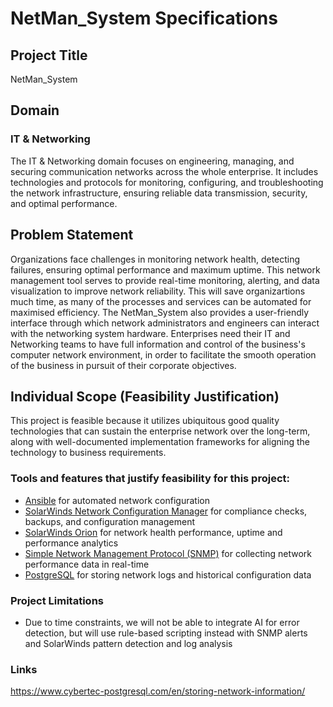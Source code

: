 # NetMan_System Specifications

## Project Title
NetMan_System

## Domain
### IT & Networking
The IT & Networking domain focuses on engineering, managing, and securing communication networks across the whole enterprise. It includes technologies and protocols for monitoring, configuring, and troubleshooting the network infrastructure, ensuring reliable data transmission, security, and optimal performance.

## Problem Statement
Organizations face challenges in monitoring network health, detecting failures, ensuring optimal performance and maximum uptime. This network management tool serves to provide real-time monitoring, alerting, and data visualization to improve network reliability. This will save organizartions much time, as many of the processes and services can be automated for maximised efficiency. The NetMan_System also provides a user-friendly interface through which network administrators and engineers can interact with the networking system hardware. Enterprises need their IT and Networking teams to have full information and control of the business's computer network environment, in order to facilitate the smooth operation of the business in pursuit of their corporate objectives.

## Individual Scope (Feasibility Justification)
This project is feasible because it utilizes ubiquitous good quality technologies that can sustain the enterprise network over the long-term, along with well-documented implementation frameworks for aligning the technology to business requirements.
### Tools and features that justify feasibility for this project:
- [Ansible](https://docs.ansible.com/ansible/latest/network/index.html) for automated network configuration
- [SolarWinds Network Configuration Manager](https://www.solarwinds.com/network-configuration-manager?CMP=KNC-TAD-BNG-SW_E_X_PP_CPC_LD_EN_PBOS_X-SCM&gad_source=1) for compliance checks, backups, and configuration management
- [SolarWinds Orion](https://www.solarwinds.com/solutions/orion) for network health performance, uptime and performance analytics
- [Simple Network Management Protocol (SNMP)](https://www.geeksforgeeks.org/simple-network-management-protocol-snmp/) for collecting network performance data in real-time
- [PostgreSQL](https://www.postgresql.org/) for storing network logs and historical configuration data

### Project Limitations
- Due to time constraints, we will not be able to integrate AI for error detection, but will use rule-based scripting instead with SNMP alerts and SolarWinds pattern detection and log analysis

### Links
https://www.cybertec-postgresql.com/en/storing-network-information/
